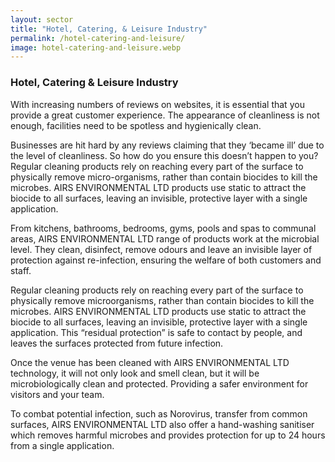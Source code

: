 ```yaml
---
layout: sector
title: "Hotel, Catering, & Leisure Industry"
permalink: /hotel-catering-and-leisure/
image: hotel-catering-and-leisure.webp
---
```


<!-- # HOTEL, CATERING, & LEISURE INDUSTRY
## Protect Your Business & People
Protect against bacteria, viruses, and infection outbreaks

## AIRS ENVIRONMENTAL
### Introduction – A Safer Environment
The unique protective layer used in ​AIRS ENVIRONMENTAL LTD products ensures your guest environment is microbiologically clean, providing a healthier guest experience. -->

### Hotel, Catering & Leisure Industry
With increasing numbers of reviews on websites, it is essential that you provide a great customer experience. The appearance of cleanliness is not enough, facilities need to be spotless and hygienically clean.

Businesses are hit hard by any reviews claiming that they ‘became ill’ due to the level of cleanliness. So how do you ensure this doesn’t happen to you? Regular cleaning products rely on reaching every part of the surface to physically remove micro-organisms, rather than contain biocides to kill the microbes. ​AIRS ENVIRONMENTAL LTD products use static to attract the biocide to all surfaces, leaving an invisible, protective layer with a single application.

From kitchens, bathrooms, bedrooms, gyms, pools and spas to communal areas, ​AIRS ENVIRONMENTAL LTD range of products work at the microbial level. They clean, disinfect, remove odours and leave an invisible layer of protection against re-infection, ensuring the welfare of both customers and staff.

Regular cleaning products rely on reaching every part of the surface to physically remove microorganisms, rather than contain biocides to kill the microbes. ​AIRS ENVIRONMENTAL LTD products use static to attract the biocide to all surfaces, leaving an invisible, protective layer with a single application. This “residual protection” is safe to contact by people, and leaves the surfaces protected from future infection.

Once the venue has been cleaned with ​AIRS ENVIRONMENTAL LTD technology, it will not only look and smell clean, but it will be microbiologically clean and protected. Providing a safer environment for visitors and your team.
 
To combat potential infection, such as Norovirus, transfer from common surfaces, ​AIRS ENVIRONMENTAL LTD also offer a hand-washing sanitiser which removes harmful microbes and provides protection for up to 24 hours from a single application.
